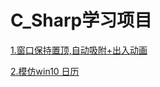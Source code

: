 # C_Sharp学习项目

[1.窗口保持置顶,自动吸附+出入动画](https://github.com/conesat/C_Sharp_Learn/tree/master/weekly_note)


[2.模仿win10 日历](https://github.com/conesat/C_Sharp_Learn/tree/master/date_picker/DatePicker)
